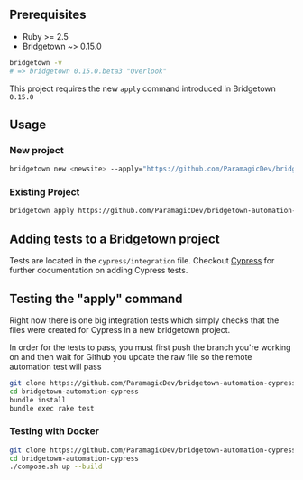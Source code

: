 ## Prerequisites

- Ruby >= 2.5
- Bridgetown ~> 0.15.0

```bash
bridgetown -v
# => bridgetown 0.15.0.beta3 "Overlook"
```

This project requires the new `apply` command introduced in Bridgetown
`0.15.0`

## Usage

### New project

```bash
bridgetown new <newsite> --apply="https://github.com/ParamagicDev/bridgetown-automation-cypress"
```

### Existing Project

```bash
bridgetown apply https://github.com/ParamagicDev/bridgetown-automation-cypress
```

## Adding tests to a Bridgetown project

Tests are located in the `cypress/integration` file. Checkout [Cypress](cypress.io)
for further documentation on adding Cypress tests.

## Testing the "apply" command

Right now there is one big integration tests which simply
checks that the files were created for Cypress in a new bridgetown project.

In order for the tests to pass, you must first push the branch you're working on and then
wait for Github you update the raw file so the remote automation test will pass

```bash
git clone https://github.com/ParamagicDev/bridgetown-automation-cypress/
cd bridgetown-automation-cypress
bundle install
bundle exec rake test
```

### Testing with Docker

```bash
git clone https://github.com/ParamagicDev/bridgetown-automation-cypress
cd bridgetown-automation-cypress
./compose.sh up --build
```

```

```
